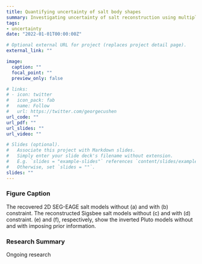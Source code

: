 ```yaml
---
title: Quantifying uncertainty of salt body shapes
summary: Investigating uncertainty of salt reconstruction using multiple prior information and sparse geometry parameterization
tags:
- uncertainty
date: "2022-01-01T00:00:00Z"

# Optional external URL for project (replaces project detail page).
external_link: ""

image:
  caption: ""
  focal_point: ""
  preview_only: false

# links:
# - icon: twitter
#   icon_pack: fab
#   name: Follow
#   url: https://twitter.com/georgecushen
url_code: ""
url_pdf: ""
url_slides: ""
url_video: ""

# Slides (optional).
#   Associate this project with Markdown slides.
#   Simply enter your slide deck's filename without extension.
#   E.g. `slides = "example-slides"` references `content/slides/example-slides.md`.
#   Otherwise, set `slides = ""`.
slides: ""
---
```


### Figure Caption
The recovered 2D SEG-EAGE salt models without (a) and with (b) constraint. The reconstructed Sigsbee salt models without (c) and with (d) constraint. (e) and (f), respectively, show the inverted Pluto models without and with imposing prior information.


### Research Summary
Ongoing research
